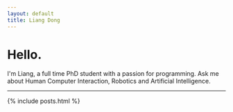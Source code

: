 ```yaml
---
layout: default
title: Liang Dong
---
```


# Hello.

I'm Liang, a full time PhD student with a passion for
programming. Ask me about Human Computer Interaction, Robotics and Artificial Intelligence.

-----

{% include posts.html %}
